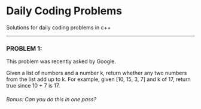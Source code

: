 # Daily Coding Problems
Solutions for daily coding problems in c++
****

### PROBLEM 1:
This problem was recently asked by Google.

Given a list of numbers and a number k, return whether any two numbers from the list add up to k.
For example, given [10, 15, 3, 7] and k of 17, return true since 10 + 7 is 17.

###### Bonus: Can you do this in one pass?
